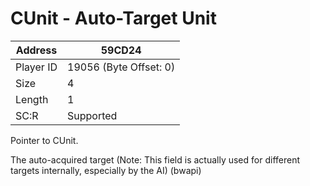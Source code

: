 
#  CUnit - Auto-Target Unit
Address   | 59CD24
----------|-------------
Player ID | 19056 (Byte Offset: 0)
Size 	  | 4
Length 	  | 1
SC:R      | Supported

Pointer to CUnit.

The auto-acquired target (Note: This field is actually used for different targets internally, especially by the AI) (bwapi)
